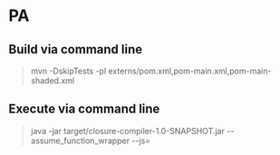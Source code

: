 # PA

## Build via command line

> mvn -DskipTests -pl externs/pom.xml,pom-main.xml,pom-main-shaded.xml

## Execute via command line

> java -jar target/closure-compiler-1.0-SNAPSHOT.jar --assume_function_wrapper --js=<relative path to the JS file>